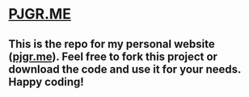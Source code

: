 # [PJGR.ME](https://pjgr.me)

## This is the repo for my personal website ([pjgr.me](https://pjgr.me)). Feel free to fork this project or download the code and use it for your needs. Happy coding!
